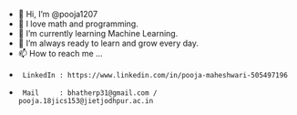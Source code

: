 - 👋 Hi, I’m @pooja1207
- 👀 I love math and programming.
- 🌱 I’m currently learning Machine Learning.
- 🔭 I’m always ready to learn and grow every day.
- 📫 How to reach me ...
-      LinkedIn : https://www.linkedin.com/in/pooja-maheshwari-505497196
-      Mail     : bhatherp31@gmail.com / pooja.18jics153@jietjodhpur.ac.in

<!---
pooja1207/pooja1207 is a ✨ special ✨ repository because its `README.md` (this file) appears on your GitHub profile.
You can click the Preview link to take a look at your changes.
--->
